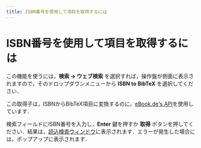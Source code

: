 ```yaml
---
title: ISBN番号を使用して項目を取得するには
---
```


# ISBN番号を使用して項目を取得するには

この機能を使うには，**検索 → ウェブ検索** を選択すれば，操作盤が側面に表示されますので，そのドロップダウンメニューから **ISBN to BibTeX** を選択してください．

この取得子は，ISBNからBibTeX項目に変換するのに，[eBook.de's API](ttp://www.ebook.de/)を使用しています．

検索フィールドにISBN番号を入力し，**Enter** 鍵を押すか **取得** ボタンを押してください．結果は，[読込検査ウィンドウ](ImportInspectionDialog)に表示されます．エラーが発生した場合には，ポップアップに表示されます．
